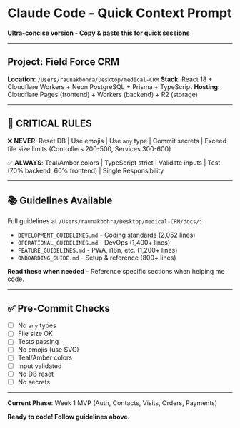 # Claude Code - Quick Context Prompt

**Ultra-concise version - Copy & paste this for quick sessions**

---

## Project: Field Force CRM
**Location**: `/Users/raunakbohra/Desktop/medical-CRM`
**Stack**: React 18 + Cloudflare Workers + Neon PostgreSQL + Prisma + TypeScript
**Hosting**: Cloudflare Pages (frontend) + Workers (backend) + R2 (storage)

---

## 🚨 CRITICAL RULES

❌ **NEVER**: Reset DB | Use emojis | Use `any` type | Commit secrets | Exceed file size limits (Controllers 200-500, Services 300-600)

✅ **ALWAYS**: Teal/Amber colors | TypeScript strict | Validate inputs | Test (70% backend, 60% frontend) | Single Responsibility

---

## 📚 Guidelines Available

Full guidelines at `/Users/raunakbohra/Desktop/medical-CRM/docs/`:
- `DEVELOPMENT_GUIDELINES.md` - Coding standards (2,052 lines)
- `OPERATIONAL_GUIDELINES.md` - DevOps (1,400+ lines)
- `FEATURE_GUIDELINES.md` - PWA, i18n, etc. (1,200+ lines)
- `ONBOARDING_GUIDE.md` - Setup & reference (800+ lines)

**Read these when needed** - Reference specific sections when helping me code.

---

## ✅ Pre-Commit Checks

- [ ] No `any` types
- [ ] File size OK
- [ ] Tests passing
- [ ] No emojis (use SVG)
- [ ] Teal/Amber colors
- [ ] Input validated
- [ ] No DB reset
- [ ] No secrets

---

**Current Phase**: Week 1 MVP (Auth, Contacts, Visits, Orders, Payments)

**Ready to code! Follow guidelines above.**

